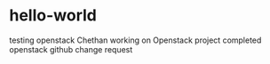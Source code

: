 # hello-world
testing openstack
Chethan working on Openstack project
completed openstack github change request
